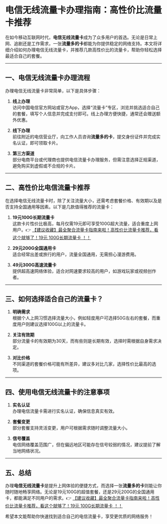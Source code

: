 # 电信无线流量卡办理指南：高性价比流量卡推荐

在如今移动互联网时代，**电信无线流量卡**成为了众多用户的首选。无论是日常上网、追剧还是工作需求，一张**流量多的卡**都能为你提供稳定的网络支持。本文将详细介绍如何办理电信无线流量卡，并推荐几款高性价比的流量卡，帮助你轻松选择最适合自己的套餐。

---

## 一、电信无线流量卡办理流程

办理电信无线流量卡非常简单，以下是具体步骤：

1. **线上办理**  
   访问中国电信官方网站或官方App，选择“流量卡”专区，浏览并挑选适合自己的套餐，填写个人信息并完成支付即可。线上办理方便快捷，通常还会赠送额外优惠。

2. **线下办理**  
   前往附近的电信营业厅，向工作人员咨询**流量多的卡**，提交身份证件并完成实名认证，即可领取卡片。

3. **第三方渠道**  
   部分电商平台或代理商也提供电信流量卡办理服务，但需注意选择正规渠道，避免购买到虚假或不合规的卡片。

---

## 二、高性价比电信流量卡推荐

在选择电信无线流量卡时，除了关注流量大小，还需考虑套餐价格、有效期以及是否支持全国通用等因素。以下是几款值得推荐的流量卡：

1. **19元100G长期流量卡**  
   这款卡片性价比极高，每月仅需19元即可享受100G超大流量，适合重度上网用户。👉 [【建议收藏】最全聚合流量卡指南来啦！高性价比流量卡推荐，看这个就够了！19元 100G长期流量卡 ！！](https://bit.ly/Liuliangka)

2. **29元200G全国通用卡**  
   适合经常出差或旅行的用户，流量全国通用，无需担心漫游费用。

3. **49元300G高速流量卡**  
   提供超高速网络体验，适合对网速要求较高的用户，如游戏玩家或视频创作者。

---

## 三、如何选择适合自己的流量卡？

1. **明确需求**  
   根据个人上网习惯选择流量大小，例如轻度用户可选择50G左右的套餐，而重度用户则建议选择100G以上的流量卡。

2. **关注有效期**  
   部分流量卡的有效期为30天，而有些则是长期有效，选择时需根据自身需求决定。

3. **对比价格**  
   不同渠道的套餐价格可能有所差异，建议多对比几家，选择性价比最高的选项。

---

## 四、使用电信无线流量卡的注意事项

1. **实名认证**  
   办理电信流量卡需进行实名认证，确保信息真实有效。

2. **套餐变更**  
   部分套餐支持灵活变更，用户可根据需求随时调整流量大小。

3. **信号覆盖**  
   电信网络覆盖范围广，但在偏远地区可能存在信号较弱的情况，建议提前了解当地网络状况。

---

## 五、总结

办理**电信无线流量卡**是提升上网体验的便捷方式，而选择一张**流量多的卡**则能让你随时随地畅享网络。无论是19元100G的超值套餐，还是29元200G的全国通用卡，都能满足不同用户的需求。👉 [【建议收藏】最全聚合流量卡指南来啦！高性价比流量卡推荐，看这个就够了！19元 100G长期流量卡 ！！](https://bit.ly/Liuliangka)

希望本文能帮助你快速找到适合自己的电信流量卡，享受更优质的网络服务！
